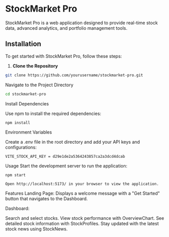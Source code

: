 # StockMarket Pro

StockMarket Pro is a web application designed to provide real-time stock data, advanced analytics, and portfolio management tools.

## Installation

To get started with StockMarket Pro, follow these steps:

1. **Clone the Repository**

  ```bash
git clone https://github.com/yourusername/stockmarket-pro.git
```
Navigate to the Project Directory

```bash
cd stockmarket-pro
```
Install Dependencies

Use npm to install the required dependencies:

```bash
npm install
```
Environment Variables

Create a .env file in the root directory and add your API keys and configurations:

```.env
VITE_STOCK_API_KEY = d29e1de2a5364243857ca2a3dcd4dcab
```
Usage
Start the development server to run the application:

```
npm start
```
```
Open http://localhost:5173/ in your browser to view the application.
```
Features
Landing Page: Displays a welcome message with a "Get Started" button that navigates to the Dashboard.

Dashboard:

Search and select stocks.
View stock performance with OverviewChart.
See detailed stock information with StockProfiles.
Stay updated with the latest stock news using StockNews.

